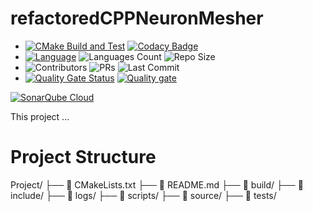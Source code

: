 # refactoredCPPNeuronMesher
- [![CMake Build and Test](https://github.com/jarosado0911/refactoredCPPNeuronMesher/actions/workflows/cmake-single-platform.yml/badge.svg)](https://github.com/jarosado0911/refactoredCPPNeuronMesher/actions/workflows/cmake-single-platform.yml) [![Codacy Badge](https://app.codacy.com/project/badge/Grade/72da00b5a0934821b462e2e0134d4c9b)](https://app.codacy.com?utm_source=gh&utm_medium=referral&utm_content=&utm_campaign=Badge_grade) 
- [![Language](https://img.shields.io/github/languages/top/jarosado0911/refactoredCPPNeuronMesher)](https://github.com/jarosado0911/refactoredCPPNeuronMesher) ![Languages Count](https://img.shields.io/github/languages/count/jarosado0911/refactoredCPPNeuronMesher) ![Repo Size](https://img.shields.io/github/repo-size/jarosado0911/refactoredCPPNeuronMesher)
- ![Contributors](https://img.shields.io/github/contributors/jarosado0911/refactoredCPPNeuronMesher) ![PRs](https://img.shields.io/github/issues-pr/jarosado0911/refactoredCPPNeuronMesher) ![Last Commit](https://img.shields.io/github/last-commit/jarosado0911/refactoredCPPNeuronMesher)
- [![Quality Gate Status](https://sonarcloud.io/api/project_badges/measure?project=jarosado0911_refactoredCPPNeuronMesher&metric=alert_status)](https://sonarcloud.io/summary/new_code?id=jarosado0911_refactoredCPPNeuronMesher) [![Quality gate](https://sonarcloud.io/api/project_badges/quality_gate?project=jarosado0911_refactoredCPPNeuronMesher)](https://sonarcloud.io/summary/new_code?id=jarosado0911_refactoredCPPNeuronMesher)
  
[![SonarQube Cloud](https://sonarcloud.io/images/project_badges/sonarcloud-light.svg)](https://sonarcloud.io/summary/new_code?id=jarosado0911_refactoredCPPNeuronMesher)


This project ...

# Project Structure

Project/
├── 📄 CMakeLists.txt
├── 📄 README.md
├── 📁 build/
├── 📁 include/
├── 📁 logs/
├── 📁 scripts/
├── 📁 source/
├── 📁 tests/

